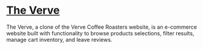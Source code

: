 # <a href="https://the-verve.herokuapp.com/#/">The Verve</a>

The Verve, a clone of the Verve Coffee Roasters website, is an e-commerce website built with functionality to browse products selections, filter results, manage cart inventory, and leave reviews.
